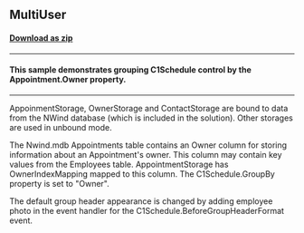 ## MultiUser
#### [Download as zip](https://minhaskamal.github.io/DownGit/#/home?url=https://github.com/GrapeCity/ComponentOne-WinForms-Samples/tree/master/NetFramework\Schedule\VB\MultiUser)
____
#### This sample demonstrates grouping C1Schedule control by the Appointment.Owner property.
____
AppoinmentStorage, OwnerStorage and ContactStorage are bound to data from the NWind database (which is included in the solution). Other storages are used in unbound mode. 

The Nwind.mdb Appointments table contains an Owner column for storing information about an Appointment's owner. This column may contain key values from the Employees table. AppointmentStorage has OwnerIndexMapping mapped to this column. The C1Schedule.GroupBy property is set to "Owner". 

The default group header appearance is changed by adding employee photo in the event handler for the C1Schedule.BeforeGroupHeaderFormat event. 





